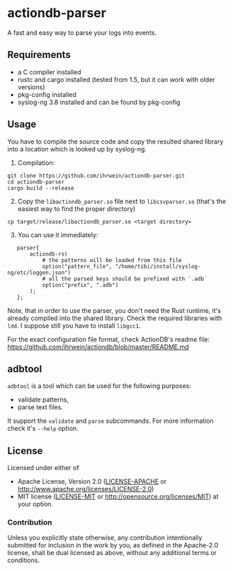 # actiondb-parser

A fast and easy way to parse your logs into events.

## Requirements

* a C compiler installed
* rustc and cargo installed (tested from 1.5, but it can work with older versions)
* pkg-config installed
* syslog-ng 3.8 installed and can be found by pkg-config

## Usage

You have to compile the source code and copy the resulted shared library into a location
which is looked up by syslog-ng.

1. Compilation:

 ```
git clone https://github.com/ihrwein/actiondb-parser.git
cd actiondb-parser
cargo build --release
```

2. Copy the `libactiondb_parser.so` file next to `libcsvparser.so` (that's the easiest way to find
the proper directory)

 ```
cp target/release/libactiondb_parser.so <target directory>
```

3. You can use it immediately:

 ```
    parser{
        actiondb-rs(
            # the patterns will be loaded from this file
            option("pattern_file", "/home/tibi/install/syslog-ng/etc/loggen.json")
            # all the parsed keys should be prefixed with `.adb`
            option("prefix", ".adb")
        );
    };
```

Note, that in order to use the parser, you don't need the Rust runtime, it's already compiled
into the shared library. Check the required libraries with `ldd`. I suppose still you have to install
`libgcc1`.

For the exact configuration file format, check ActionDB's readme file: https://github.com/ihrwein/actiondb/blob/master/README.md

## adbtool

`adbtool` is a tool which can be used for the following purposes:
* validate patterns,
* parse text files.

It support the `validate` and `parse` subcommands. For more information check
it's `--help` option.

## License

Licensed under either of
 * Apache License, Version 2.0 ([LICENSE-APACHE](LICENSE-APACHE) or http://www.apache.org/licenses/LICENSE-2.0)
 * MIT license ([LICENSE-MIT](LICENSE-MIT) or http://opensource.org/licenses/MIT)
at your option.

### Contribution

Unless you explicitly state otherwise, any contribution intentionally submitted
for inclusion in the work by you, as defined in the Apache-2.0 license, shall be dual licensed as above, without any
additional terms or conditions.
